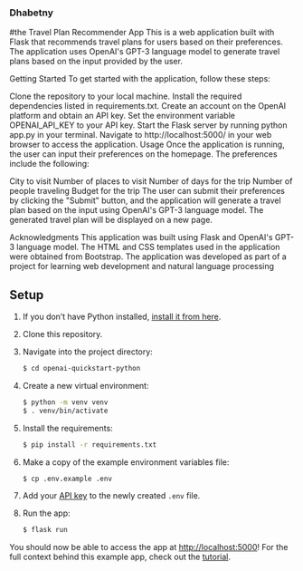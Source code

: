 ### Dhabetny
#the Travel Plan Recommender App
This is a web application built with Flask that recommends travel plans for users based on their preferences. The application uses OpenAI's GPT-3 language model to generate travel plans based on the input provided by the user.

Getting Started
To get started with the application, follow these steps:

Clone the repository to your local machine.
Install the required dependencies listed in requirements.txt.
Create an account on the OpenAI platform and obtain an API key.
Set the environment variable OPENAI_API_KEY to your API key.
Start the Flask server by running python app.py in your terminal.
Navigate to http://localhost:5000/ in your web browser to access the application.
Usage
Once the application is running, the user can input their preferences on the homepage. The preferences include the following:

City to visit
Number of places to visit
Number of days for the trip
Number of people traveling
Budget for the trip
The user can submit their preferences by clicking the "Submit" button, and the application will generate a travel plan based on the input using OpenAI's GPT-3 language model. The generated travel plan will be displayed on a new page.

Acknowledgments
This application was built using Flask and OpenAI's GPT-3 language model.
The HTML and CSS templates used in the application were obtained from Bootstrap.
The application was developed as part of a project for learning web development and natural language processing

## Setup

1. If you don’t have Python installed, [install it from here](https://www.python.org/downloads/).

2. Clone this repository.

3. Navigate into the project directory:

   ```bash
   $ cd openai-quickstart-python
   ```

4. Create a new virtual environment:

   ```bash
   $ python -m venv venv
   $ . venv/bin/activate
   ```

5. Install the requirements:

   ```bash
   $ pip install -r requirements.txt
   ```

6. Make a copy of the example environment variables file:

   ```bash
   $ cp .env.example .env
   ```

7. Add your [API key](https://beta.openai.com/account/api-keys) to the newly created `.env` file.

8. Run the app:

   ```bash
   $ flask run
   ```

You should now be able to access the app at [http://localhost:5000](http://localhost:5000)! For the full context behind this example app, check out the [tutorial](https://beta.openai.com/docs/quickstart).
